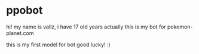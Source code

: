 # ppobot

hi! 
my name is vallz, i have 17 old years actually
this is my bot for pokemon-planet.com

this is my first model for bot
good lucky! :)
